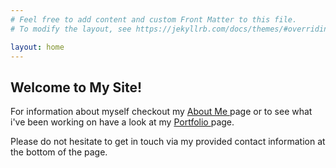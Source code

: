 ```yaml
---
# Feel free to add content and custom Front Matter to this file.
# To modify the layout, see https://jekyllrb.com/docs/themes/#overriding-theme-defaults

layout: home
---
```

<h2> Welcome to My Site!</h2>
<p>
	For information about myself checkout my <a href="/about"> About Me </a> page or to see what i've been working on have a look at my <a href="/portfolio"> Portfolio </a> page.
	
	
</p>
<p>
	Please do not hesitate to get in touch via my provided contact information at the bottom of the page.
</p>
